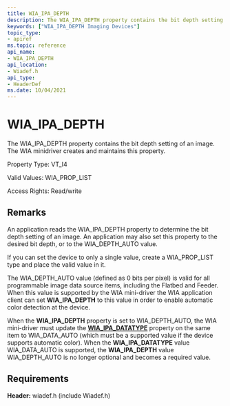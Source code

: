```yaml
---
title: WIA_IPA_DEPTH
description: The WIA_IPA_DEPTH property contains the bit depth setting of an image. The WIA minidriver creates and maintains this property.
keywords: ["WIA_IPA_DEPTH Imaging Devices"]
topic_type:
- apiref
ms.topic: reference
api_name:
- WIA_IPA_DEPTH
api_location:
- Wiadef.h
api_type:
- HeaderDef
ms.date: 10/04/2021
---
```


# WIA_IPA_DEPTH

The WIA_IPA_DEPTH property contains the bit depth setting of an image. The WIA minidriver creates and maintains this property.

Property Type: VT_I4

Valid Values: WIA_PROP_LIST

Access Rights: Read/write

## Remarks

An application reads the WIA_IPA_DEPTH property to determine the bit depth setting of an image. An application may also set this property to the desired bit depth, or to the WIA_DEPTH_AUTO value.

If you can set the device to only a single value, create a WIA_PROP_LIST type and place the valid value in it.

The WIA_DEPTH_AUTO value (defined as 0 bits per pixel) is valid for all programmable image data source items, including the Flatbed and Feeder. When this value is supported by the WIA mini-driver the WIA application client can set **WIA_IPA_DEPTH** to this value in order to enable automatic color detection at the device.

When the **WIA_IPA_DEPTH** property is set to WIA_DEPTH_AUTO, the WIA mini-driver must update the [**WIA_IPA_DATATYPE**](wia-ipa-datatype.md) property on the same item to WIA_DATA_AUTO (which must be a supported value if the device supports automatic color). When the **WIA_IPA_DATATYPE** value WIA_DATA_AUTO is supported, the **WIA_IPA_DEPTH** value WIA_DEPTH_AUTO is no longer optional and becomes a required value.

## Requirements

**Header:** wiadef.h (include Wiadef.h)
